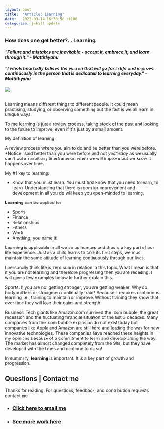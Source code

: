 ```yaml
---
layout: post
title:  "Article: Learning"
date:   2022-03-14 16:30:58 +0100
categories: jekyll update
---
```


### How does one get better?... Learning. 

#### *"Failure and mistakes are inevitable - accept it, embrace it, and learn through it." - Mattithyahu* 
#### *"I whole heartedly believe the person that will go far in life and improve continuously is the person that is dedicated to learning everyday." - Mattithyahu* 

<img src="/images/books.jpg"/>

<br>
<br>

Learning means different things to different people. It could mean practising, studying, or observing something but the fact is we all learn in unique ways. 

To me learning is just a review process, taking stock of the past and looking to the future to improve, even if it's just by a small amount. 

My definition of learning: 

A review process where you aim to do and be better than you were before. 
*Notice I said better than you were before and not *yesterday* as we usually can't put an arbitrary timeframe on when we will improve but we know it happens over time. 

My #1 key to learning: 

*   Know that you must learn. 
You must first know that you need to learn, to learn. Understanding that there is room for improvement and development in all you do will keep you open-minded to learning. 

**Learning** can be applied to:
*   Sports
*   Finance
*   Relationships
*   Fitness
*   Work
*   Anything, you name it! 

Learning is applicable in all we do as humans and thus is a key part of our life experience. Just as a child learns to take its first steps, we must maintain the same attitude of learning continuously through our lives. 

I personally think life is zero sum in relation to this topic. What I mean is that if you are not learning and therefore progressing then you are receding. I will give a few examples below to further explain this. 

Sports: If you are not getting stronger, you are getting weaker. Why do bodybuilders or strongmen continually train? Because it requires continuous learning i.e., training to maintain or improve. Without training they know that over time they will lose their gains and strength. 

Business: Tech giants like Amazon.com survived the .com bubble, the great recession and the fluctuating financial situation of the last 3 decades. Many companies from the .com bubble explosion do not exist today but companies like Apple and Amazon are still here and leading the way for new innovative technologies. These companies have reached these heights in my opinions because of a commitment to learn and develop along the way. The market has almost changed completely from the 90s, but they have developed with the times and continue to do so! 

In summary, **learning** is important. It is a key part of growth and progression. 

## Questions | Contact me 
Thanks for reading.
For questions, feedback, and contribution requests contact me
* ### [Click here to email me](mailto:contactmattithyahu@gmail.com) 
* ### [See more work here](https://mattithyahudata.github.io/)


[jekyll-docs]: https://jekyllrb.com/docs/home
[jekyll-gh]:   https://github.com/jekyll/jekyll
[jekyll-talk]: https://talk.jekyllrb.com/
